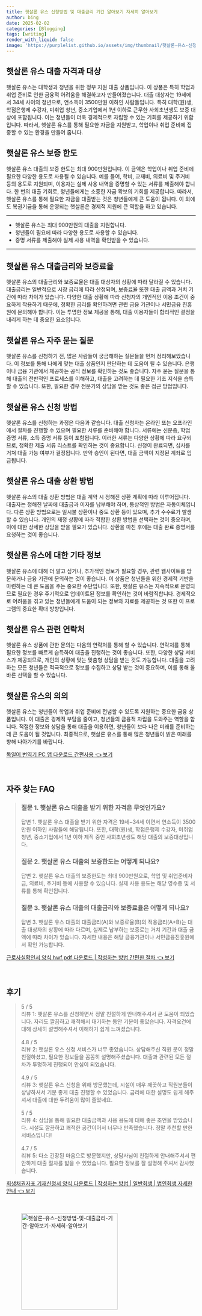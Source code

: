 ```yaml
---
title: 햇살론 유스 신청방법 및 대출금리 기간 알아보기 자세히 알아보기
author: bing
date: 2025-02-02
categories: [Blogging]
tags: [writing]
render_with_liquid: false
image: 'https://purplelist.github.io/assets/img/thumbnail/햇살론-유스-신청방법-및-대출금리-기간-알아보기-자세히-알아보기.webp'
---
```



<h2 id='대출자격과대상'>햇살론 유스 대출 자격과 대상</h2>

<p>햇살론 유스는 대학생과 청년을 위한 정부 지원 대출 상품입니다. 이 상품은 특히 학업과 취업 준비로 인한 금융적 어려움을 해결하고자 만들어졌습니다. 대출 대상자는 19세에서 34세 사이의 청년으로, 연소득이 3500만원 이하인 사람들입니다. 특히 대학(원)생, 학점은행제 수강자, 미취업 청년, 중소기업에서 1년 이하로 근무한 사회초년생도 보증 대상에 포함됩니다. 이는 청년들이 더욱 경제적으로 자립할 수 있는 기회를 제공하기 위함입니다. 따라서, 햇살론 유스를 통해 필요한 자금을 지원받고, 학업이나 취업 준비에 집중할 수 있는 환경을 만들어 줍니다.</p>

<h2 id='보증한도'>햇살론 유스 보증 한도</h2>

<p>햇살론 유스 대출의 보증 한도는 최대 900만원입니다. 이 금액은 학업이나 취업 준비에 필요한 다양한 용도로 사용될 수 있습니다. 예를 들어, 학비, 교재비, 의료비 및 주거비 등의 용도로 지원되며, 이용자는 실제 사용 내역을 증명할 수 있는 서류를 제출해야 합니다. 한 번의 대출 기회로, 청년들에게는 소중한 자금 확보의 기회를 제공합니다. 따라서, 햇살론 유스를 통해 필요한 자금을 대출받는 것은 청년들에게 큰 도움이 됩니다. 이 외에도 복권기금을 통해 운영되는 햇살론은 경제적 지원에 큰 역할을 하고 있습니다.</p>

<hr />

<ul>
    <li>햇살론 유스는 최대 900만원의 대출을 지원합니다.</li>
    <li>청년들이 필요에 따라 다양한 용도로 사용할 수 있습니다.</li>
    <li>증명 서류를 제출해야 실제 사용 내역을 확인받을 수 있습니다.</li>
</ul>

<hr />

<h2 id='대출금리와 보증료율'>햇살론 유스 대출금리와 보증료율</h2>

<p>햇살론 유스의 대출금리와 보증료율은 대출 대상자의 상황에 따라 달라질 수 있습니다. 대출금리는 일반적으로 시장 금리에 따라 산정되며, 보증료율 또한 대출 금액과 거치 기간에 따라 차이가 있습니다. 다양한 대출 상황에 따라 신청자의 개인적인 이용 조건이 중요하게 작용하기 때문에, 정확한 금리를 확인하려면 관련 금융 기관이나 서민금융 진흥원에 문의해야 합니다. 이는 투명한 정보 제공을 통해, 대출 이용자들이 합리적인 결정을 내리게 하는 데 중요한 요소입니다.</p>

<h2 id='자주 묻는 질문'>햇살론 유스 자주 묻는 질문</h2>

<p>햇살론 유스를 신청하기 전, 많은 사람들이 궁금해하는 질문들을 먼저 정리해보았습니다. 이 정보를 통해 나에게 맞는 대출 상품인지 판단하는 데 도움이 될 수 있습니다. 은행이나 금융 기관에서 제공하는 공식 정보를 확인하는 것도 좋습니다. 자주 묻는 질문을 통해 대출의 전반적인 프로세스를 이해하고, 대출을 고려하는 데 필요한 기초 지식을 습득할 수 있습니다. 또한, 필요한 경우 전문가의 상담을 받는 것도 좋은 접근 방법입니다.</p>

<h2 id='신청방법'>햇살론 유스 신청 방법</h2>

<p>햇살론 유스를 신청하는 과정은 다음과 같습니다. 대출 신청자는 온라인 또는 오프라인에서 절차를 진행할 수 있으며 필요한 서류를 준비해야 합니다. 서류에는 신분증, 학업 증명 서류, 소득 증명 서류 등이 포함됩니다. 이러한 서류는 다양한 상황에 따라 요구되므로, 정확한 제출 서류 리스트를 확인하는 것이 중요합니다. 신청이 완료되면, 심사를 거쳐 대출 가능 여부가 결정됩니다. 만약 승인이 된다면, 대출 금액이 지정된 계좌로 입금됩니다.</p>

<h2 id='대출상환'>햇살론 유스 대출 상환 방법</h2>

<p>햇살론 유스의 대출 상환 방법은 대출 계약 시 정해진 상환 계획에 따라 이루어집니다. 대출자는 정해진 날짜에 대출금과 이자를 납부해야 하며, 통상적인 방법은 자동이체입니다. 다른 상환 방법으로는 일시불 상환이나 중도 상환 등이 있으며, 추가 수수료가 발생할 수 있습니다. 개인의 재정 상황에 따라 적합한 상환 방법을 선택하는 것이 중요하며, 이에 대한 상세한 상담을 받을 필요가 있습니다. 상환을 마친 후에는 대출 완료 증명서를 요청하는 것이 좋습니다.</p>

<h2 id='기타정보'>햇살론 유스에 대한 기타 정보</h2>

<p>햇살론 유스에 대해 더 알고 싶거나, 추가적인 정보가 필요할 경우, 관련 웹사이트를 방문하거나 금융 기관에 문의하는 것이 좋습니다. 이 상품은 청년들을 위한 경제적 기반을 마련하는 데 큰 도움을 주는 중요한 수단입니다. 또한, 햇살론 유스는 지속적으로 운영되므로 필요한 경우 주기적으로 업데이트된 정보를 확인하는 것이 바람직합니다. 경제적으로 어려움을 겪고 있는 청년들에게 도움이 되는 정보와 자료를 제공하는 것 또한 이 프로그램의 중요한 확대 방향입니다.</p>

<h2 id='연락처'>햇살론 유스 관련 연락처</h2>

<p>햇살론 유스 상품에 관한 문의는 다음의 연락처를 통해 할 수 있습니다. 연락처를 통해 필요한 정보를 빠르게 습득하여 대출을 진행하는 것이 좋습니다. 또한, 다양한 상담 서비스가 제공되므로, 개인의 상황에 맞는 맞춤형 상담을 받는 것도 가능합니다. 대출을 고려하는 모든 청년들은 적극적으로 정보를 수집하고 상담 받는 것이 중요하며, 이를 통해 올바른 선택을 할 수 있습니다.</p>

<h2 id='결론'>햇살론 유스의 의의</h2>

<p>햇살론 유스는 청년들이 학업과 취업 준비에 전념할 수 있도록 지원하는 중요한 금융 상품입니다. 이 대출은 경제적 부담을 줄이고, 청년들의 금융적 자립을 도와주는 역할을 합니다. 적절한 정보와 상담을 통해 대출을 이용하면, 청년들이 보다 나은 미래를 준비하는 데 큰 도움이 될 것입니다. 최종적으로, 햇살론 유스를 통해 많은 청년들이 밝은 미래를 향해 나아가기를 바랍니다.</p>


<p><a class="click-button" title="독일어 번역기 PC 앱 다운로드 간편사용" href="https://purplelist.github.io/posts/%EB%8F%85%EC%9D%BC%EC%96%B4-%EB%B2%88%EC%97%AD%EA%B8%B0-PC-%EC%95%B1-%EB%8B%A4%EC%9A%B4%EB%A1%9C%EB%93%9C-%EA%B0%84%ED%8E%B8%EC%82%AC%EC%9A%A9/" rel="dofollow">독일어 번역기 PC 앱 다운로드 간편사용 👈 보기</a></p><br>
<h2 id='자주_찾는_FAQ'>자주 찾는 FAQ</h2>
<div itemscope="" itemtype="https://schema.org/FAQPage"> 
<blockquote> 
<div itemscope="" itemprop="mainEntity" itemtype="https://schema.org/Question"> 
<h3 itemprop="name">질문 1. 햇살론 유스 대출을 받기 위한 자격은 무엇인가요?</h3> 
<div itemscope="" itemprop="acceptedAnswer" itemtype="https://schema.org/Answer"> 
<span itemprop="text"> 
<p>답변 1. 햇살론 유스 대출을 받기 위한 자격은 19세~34세 이면서 연소득이 3500만원 이하인 사람들에 해당됩니다. 또한, 대학(원)생, 학점은행제 수강자, 미취업청년, 중소기업에서 1년 이하 제직 중인 사회초년생도 해당 대출의 보증대상입니다.</p> 
</span> 
</div> 
</div> 

<div itemscope="" itemprop="mainEntity" itemtype="https://schema.org/Question"> 
<h3 itemprop="name">질문 2. 햇살론 유스 대출의 보증한도는 어떻게 되나요?</h3> 
<div itemscope="" itemprop="acceptedAnswer" itemtype="https://schema.org/Answer"> 
<span itemprop="text"> 
<p>답변 2. 햇살론 유스 대출의 보증한도는 최대 900만원으로, 학업 및 취업준비자금, 의료비, 주거비 등에 사용할 수 있습니다. 실제 사용 용도는 해당 영수증 및 서류를 통해 확인됩니다.</p> 
</span> 
</div> 
</div> 

<div itemscope="" itemprop="mainEntity" itemtype="https://schema.org/Question"> 
<h3 itemprop="name">질문 3. 햇살론 유스 대출의 대출금리와 보증료율은 어떻게 되나요?</h3> 
<div itemscope="" itemprop="acceptedAnswer" itemtype="https://schema.org/Answer"> 
<span itemprop="text"> 
<p>답변 3. 햇살론 유스 대출의 대출금리(A)와 보증료율(B)의 적용금리(A+B)는 대출 대상자의 상황에 따라 다르며, 실제로 납부하는 보증료는 거치 기간과 대출 금액에 따라 차이가 있습니다. 자세한 내용은 해당 금융기관이나 서민금융진흥원에서 확인 가능합니다.</p> 
</span> 
</div> 
</div> 

</blockquote> 
</div>
<p><a class="click-button" title="근로사실확인서 양식 hwf pdf 다운로드 | 작성하는 방법 간편한 절차" href="https://purplelist.github.io/posts/%EA%B7%BC%EB%A1%9C%EC%82%AC%EC%8B%A4%ED%99%95%EC%9D%B8%EC%84%9C-%EC%96%91%EC%8B%9D-hwf-pdf-%EB%8B%A4%EC%9A%B4%EB%A1%9C%EB%93%9C-%EC%9E%91%EC%84%B1%ED%95%98%EB%8A%94-%EB%B0%A9%EB%B2%95-%EA%B0%84%ED%8E%B8%ED%95%9C-%EC%A0%88%EC%B0%A8/" rel="dofollow">근로사실확인서 양식 hwf pdf 다운로드 | 작성하는 방법 간편한 절차 👈 보기</a></p><br>
<h2 id='후기'>후기</h2>
<div itemscope itemtype="https://schema.org/Product">
  <blockquote>
  <div itemprop="review" itemscope itemtype="https://schema.org/Review">
      <div itemprop="reviewRating" itemscope itemtype="https://schema.org/Rating"> <span itemprop="ratingValue">5</span> / <span itemprop="bestRating">5</span> </div>
      <span itemprop="reviewBody">리뷰 1: 햇살론 유스를 신청하면서 정말 친절하게 안내해주셔서 큰 도움이 되었습니다. 자리도 깔끔하고 쾌적해서 대기하는 동안 기분이 좋았습니다. 자격요건에 대해 상세히 설명해주셔서 이해하기 쉽게 느껴졌습니다.</span>
  </div>
  <br>
  <div itemprop="review" itemscope itemtype="https://schema.org/Review">
      <div itemprop="reviewRating" itemscope itemtype="https://schema.org/Rating"> <span itemprop="ratingValue">4.8</span> / <span itemprop="bestRating">5</span> </div>
      <span itemprop="reviewBody">리뷰 2: 햇살론 유스 신청 서비스가 너무 좋았습니다. 상담해주신 직원 분이 정말 친절하셨고, 필요한 정보들을 꼼꼼히 설명해주셨습니다. 대출과 관련된 모든 절차가 투명하게 진행되어 안심이 되었습니다.</span>
  </div>
  <br>
  <div itemprop="review" itemscope itemtype="https://schema.org/Review">
      <div itemprop="reviewRating" itemscope itemtype="https://schema.org/Rating"> <span itemprop="ratingValue">4.9</span> / <span itemprop="bestRating">5</span> </div>
      <span itemprop="reviewBody">리뷰 3: 햇살론 유스 신청을 위해 방문했는데, 시설이 매우 깨끗하고 직원분들이 상냥하셔서 기분 좋게 대출 진행할 수 있었습니다. 금리에 대한 설명도 쉽게 해주셔서 대출에 대한 두려움이 많이 줄었네요.</span>
  </div>
  <br>
  <div itemprop="review" itemscope itemtype="https://schema.org/Review">
      <div itemprop="reviewRating" itemscope itemtype="https://schema.org/Rating"> <span itemprop="ratingValue">5</span> / <span itemprop="bestRating">5</span> </div>
      <span itemprop="reviewBody">리뷰 4: 상담을 통해 필요한 대출금액과 사용 용도에 대해 좋은 조언을 받았습니다. 시설도 깔끔하고 쾌적한 공간이어서 너무나 만족했습니다. 정말 추천할 만한 서비스입니다!</span>
  </div>
  <br>
  <div itemprop="review" itemscope itemtype="https://schema.org/Review">
      <div itemprop="reviewRating" itemscope itemtype="https://schema.org/Rating"> <span itemprop="ratingValue">4.7</span> / <span itemprop="bestRating">5</span> </div>
      <span itemprop="reviewBody">리뷰 5: 다소 긴장된 마음으로 방문했지만, 상담사님이 친절하게 안내해주셔서 편안하게 대출 절차를 밟을 수 있었습니다. 필요한 정보를 잘 설명해 주셔서 감사했습니다.</span>
  </div>
  </blockquote>
</div>
<p><a class="click-button" title="회생채권자표 기재신청서 양식 다운로드 | 작성하는 방법 | 일반회생 | 법인회생 자세한 안내" href="https://purplelist.github.io/posts/%ED%9A%8C%EC%83%9D%EC%B1%84%EA%B6%8C%EC%9E%90%ED%91%9C-%EA%B8%B0%EC%9E%AC%EC%8B%A0%EC%B2%AD%EC%84%9C-%EC%96%91%EC%8B%9D-%EB%8B%A4%EC%9A%B4%EB%A1%9C%EB%93%9C-%EC%9E%91%EC%84%B1%ED%95%98%EB%8A%94-%EB%B0%A9%EB%B2%95-%EC%9D%BC%EB%B0%98%ED%9A%8C%EC%83%9D-%EB%B2%95%EC%9D%B8%ED%9A%8C%EC%83%9D-%EC%9E%90%EC%84%B8%ED%95%9C-%EC%95%88%EB%82%B4/" rel="dofollow">회생채권자표 기재신청서 양식 다운로드 | 작성하는 방법 | 일반회생 | 법인회생 자세한 안내 👈 보기</a></p><br>
<figure class="image"><img src="https://purplelist.github.io/assets/img/thumbnail/햇살론-유스-신청방법-및-대출금리-기간-알아보기-자세히-알아보기.webp" alt="햇살론-유스-신청방법-및-대출금리-기간-알아보기-자세히-알아보기" width="256" height="256"></figure>